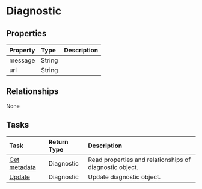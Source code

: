 # Diagnostic



## Properties
| Property	   | Type	|Description|
|:---------------|:--------|:----------|
|message|String||
|url|String||

## Relationships
None


## Tasks

| Task		   | Return Type	|Description|
|:---------------|:--------|:----------|
|[Get metadata](../api/diagnostic_get.md) | Diagnostic |Read properties and relationships of diagnostic object.|
|[Update](../api/diagnostic_update.md) | Diagnostic	|Update diagnostic object. |
